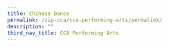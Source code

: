 ```yaml
---
title: Chinese Dance
permalink: /zip-cca/cca-performing-arts/permalink/
description: ""
third_nav_title: CCA Performing Arts
---
```

